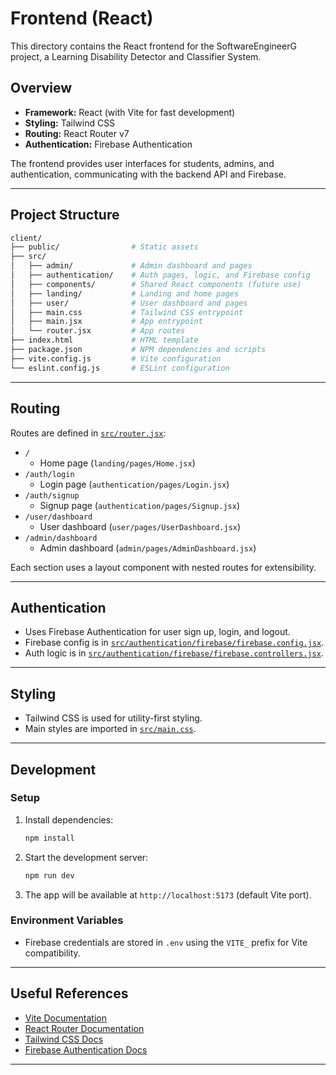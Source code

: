 # Frontend (React)

This directory contains the React frontend for the SoftwareEngineerG project, a Learning Disability Detector and Classifier System.

## Overview

- **Framework:** React (with Vite for fast development)
- **Styling:** Tailwind CSS
- **Routing:** React Router v7
- **Authentication:** Firebase Authentication

The frontend provides user interfaces for students, admins, and authentication, communicating with the backend API and Firebase.

---

## Project Structure

```bash
client/
├── public/                # Static assets 
├── src/
│   ├── admin/             # Admin dashboard and pages
│   ├── authentication/    # Auth pages, logic, and Firebase config
│   ├── components/        # Shared React components (future use)
│   ├── landing/           # Landing and home pages
│   ├── user/              # User dashboard and pages
│   ├── main.css           # Tailwind CSS entrypoint
│   ├── main.jsx           # App entrypoint
│   └── router.jsx         # App routes
├── index.html             # HTML template
├── package.json           # NPM dependencies and scripts
├── vite.config.js         # Vite configuration
└── eslint.config.js       # ESLint configuration
```

---

## Routing

Routes are defined in [`src/router.jsx`](src/router.jsx):

- `/`  
  - Home page (`landing/pages/Home.jsx`)
- `/auth/login`  
  - Login page (`authentication/pages/Login.jsx`)
- `/auth/signup`  
  - Signup page (`authentication/pages/Signup.jsx`)
- `/user/dashboard`  
  - User dashboard (`user/pages/UserDashboard.jsx`)
- `/admin/dashboard`  
  - Admin dashboard (`admin/pages/AdminDashboard.jsx`)

Each section uses a layout component with nested routes for extensibility.

---

## Authentication

- Uses Firebase Authentication for user sign up, login, and logout.
- Firebase config is in [`src/authentication/firebase/firebase.config.jsx`](src/authentication/firebase/firebase.config.jsx).
- Auth logic is in [`src/authentication/firebase/firebase.controllers.jsx`](src/authentication/firebase/firebase.controllers.jsx).

---

## Styling

- Tailwind CSS is used for utility-first styling.
- Main styles are imported in [`src/main.css`](src/main.css).

---

## Development

### Setup

1. Install dependencies:

    ```sh
    npm install
    ```

2. Start the development server:

    ```sh
    npm run dev
    ```

3. The app will be available at `http://localhost:5173` (default Vite port).

### Environment Variables

- Firebase credentials are stored in `.env` using the `VITE_` prefix for Vite compatibility.

---

## Useful References

- [Vite Documentation](https://vite.dev/guide/)
- [React Router Documentation](https://reactrouter.com/)
- [Tailwind CSS Docs](https://tailwindcss.com/docs/installation/using-vite)
- [Firebase Authentication Docs](https://firebase.google.com/docs/auth)

---
